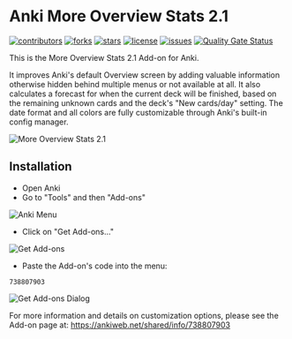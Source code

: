 # Anki More Overview Stats 2.1

[![contributors](https://img.shields.io/github/contributors/patrick-mahnkopf/Anki_More_Overview_Stats)](https://github.com/patrick-mahnkopf/Anki_More_Overview_Stats/graphs/contributors)
[![forks](https://img.shields.io/github/forks/patrick-mahnkopf/Anki_More_Overview_Stats)](https://github.com/patrick-mahnkopf/Anki_More_Overview_Stats/network/members)
[![stars](https://img.shields.io/github/stars/patrick-mahnkopf/Anki_More_Overview_Stats)](https://github.com/patrick-mahnkopf/Anki_More_Overview_Stats/stargazers)
[![license](https://img.shields.io/github/license/patrick-mahnkopf/Anki_More_Overview_Stats)](./LICENSE)
[![issues](https://img.shields.io/github/issues/patrick-mahnkopf/Anki_More_Overview_Stats)](https://github.com/patrick-mahnkopf/Anki_More_Overview_Stats/issues)
[![Quality Gate Status](https://sonarcloud.io/api/project_badges/measure?project=patrick-mahnkopf_Anki_More_Overview_Stats&metric=alert_status)](https://sonarcloud.io/summary/new_code?id=patrick-mahnkopf_Anki_More_Overview_Stats)

This is the More Overview Stats 2.1 Add-on for Anki.  

It improves Anki's default Overview screen by adding valuable information otherwise hidden behind multiple menus or not available at all.
It also calculates a forecast for when the current deck will be finished, based on the remaining unknown cards and the deck's "New cards/day" setting.
The date format and all colors are fully customizable through Anki's built-in config manager.

![More Overview Stats 2.1](https://user-images.githubusercontent.com/69430023/147789088-67975f64-ab4c-49ec-89e8-9301b7f13ef3.png)

## Installation

- Open Anki
- Go to "Tools" and then "Add-ons"

![Anki Menu](https://user-images.githubusercontent.com/69430023/147789375-bac9427b-c3cb-4e97-92ea-572b7b600b17.png)

- Click on "Get Add-ons..." 

![Get Add-ons](https://user-images.githubusercontent.com/69430023/147789940-eb7e006d-7c44-4b0f-a671-b66b7489ab56.png)


- Paste the Add-on's code into the menu:

```
738807903
```

![Get Add-ons Dialog](https://user-images.githubusercontent.com/69430023/147789503-7b93f3bd-bf1f-47fd-a1f6-f6c5d001ec53.png)

  
  
For more information and details on customization options, please see the Add-on page at: https://ankiweb.net/shared/info/738807903
